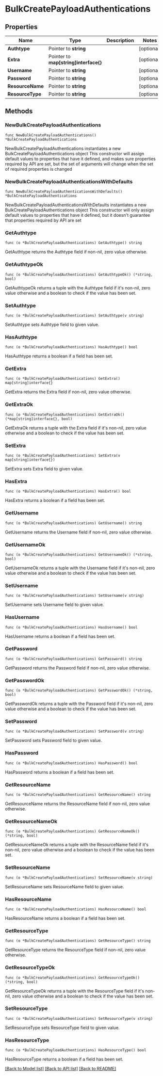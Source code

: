 # BulkCreatePayloadAuthentications

## Properties

Name | Type | Description | Notes
------------ | ------------- | ------------- | -------------
**Authtype** | Pointer to **string** |  | [optional] 
**Extra** | Pointer to **map[string]interface{}** |  | [optional] 
**Username** | Pointer to **string** |  | [optional] 
**Password** | Pointer to **string** |  | [optional] 
**ResourceName** | Pointer to **string** |  | [optional] 
**ResourceType** | Pointer to **string** |  | [optional] 

## Methods

### NewBulkCreatePayloadAuthentications

`func NewBulkCreatePayloadAuthentications() *BulkCreatePayloadAuthentications`

NewBulkCreatePayloadAuthentications instantiates a new BulkCreatePayloadAuthentications object
This constructor will assign default values to properties that have it defined,
and makes sure properties required by API are set, but the set of arguments
will change when the set of required properties is changed

### NewBulkCreatePayloadAuthenticationsWithDefaults

`func NewBulkCreatePayloadAuthenticationsWithDefaults() *BulkCreatePayloadAuthentications`

NewBulkCreatePayloadAuthenticationsWithDefaults instantiates a new BulkCreatePayloadAuthentications object
This constructor will only assign default values to properties that have it defined,
but it doesn't guarantee that properties required by API are set

### GetAuthtype

`func (o *BulkCreatePayloadAuthentications) GetAuthtype() string`

GetAuthtype returns the Authtype field if non-nil, zero value otherwise.

### GetAuthtypeOk

`func (o *BulkCreatePayloadAuthentications) GetAuthtypeOk() (*string, bool)`

GetAuthtypeOk returns a tuple with the Authtype field if it's non-nil, zero value otherwise
and a boolean to check if the value has been set.

### SetAuthtype

`func (o *BulkCreatePayloadAuthentications) SetAuthtype(v string)`

SetAuthtype sets Authtype field to given value.

### HasAuthtype

`func (o *BulkCreatePayloadAuthentications) HasAuthtype() bool`

HasAuthtype returns a boolean if a field has been set.

### GetExtra

`func (o *BulkCreatePayloadAuthentications) GetExtra() map[string]interface{}`

GetExtra returns the Extra field if non-nil, zero value otherwise.

### GetExtraOk

`func (o *BulkCreatePayloadAuthentications) GetExtraOk() (*map[string]interface{}, bool)`

GetExtraOk returns a tuple with the Extra field if it's non-nil, zero value otherwise
and a boolean to check if the value has been set.

### SetExtra

`func (o *BulkCreatePayloadAuthentications) SetExtra(v map[string]interface{})`

SetExtra sets Extra field to given value.

### HasExtra

`func (o *BulkCreatePayloadAuthentications) HasExtra() bool`

HasExtra returns a boolean if a field has been set.

### GetUsername

`func (o *BulkCreatePayloadAuthentications) GetUsername() string`

GetUsername returns the Username field if non-nil, zero value otherwise.

### GetUsernameOk

`func (o *BulkCreatePayloadAuthentications) GetUsernameOk() (*string, bool)`

GetUsernameOk returns a tuple with the Username field if it's non-nil, zero value otherwise
and a boolean to check if the value has been set.

### SetUsername

`func (o *BulkCreatePayloadAuthentications) SetUsername(v string)`

SetUsername sets Username field to given value.

### HasUsername

`func (o *BulkCreatePayloadAuthentications) HasUsername() bool`

HasUsername returns a boolean if a field has been set.

### GetPassword

`func (o *BulkCreatePayloadAuthentications) GetPassword() string`

GetPassword returns the Password field if non-nil, zero value otherwise.

### GetPasswordOk

`func (o *BulkCreatePayloadAuthentications) GetPasswordOk() (*string, bool)`

GetPasswordOk returns a tuple with the Password field if it's non-nil, zero value otherwise
and a boolean to check if the value has been set.

### SetPassword

`func (o *BulkCreatePayloadAuthentications) SetPassword(v string)`

SetPassword sets Password field to given value.

### HasPassword

`func (o *BulkCreatePayloadAuthentications) HasPassword() bool`

HasPassword returns a boolean if a field has been set.

### GetResourceName

`func (o *BulkCreatePayloadAuthentications) GetResourceName() string`

GetResourceName returns the ResourceName field if non-nil, zero value otherwise.

### GetResourceNameOk

`func (o *BulkCreatePayloadAuthentications) GetResourceNameOk() (*string, bool)`

GetResourceNameOk returns a tuple with the ResourceName field if it's non-nil, zero value otherwise
and a boolean to check if the value has been set.

### SetResourceName

`func (o *BulkCreatePayloadAuthentications) SetResourceName(v string)`

SetResourceName sets ResourceName field to given value.

### HasResourceName

`func (o *BulkCreatePayloadAuthentications) HasResourceName() bool`

HasResourceName returns a boolean if a field has been set.

### GetResourceType

`func (o *BulkCreatePayloadAuthentications) GetResourceType() string`

GetResourceType returns the ResourceType field if non-nil, zero value otherwise.

### GetResourceTypeOk

`func (o *BulkCreatePayloadAuthentications) GetResourceTypeOk() (*string, bool)`

GetResourceTypeOk returns a tuple with the ResourceType field if it's non-nil, zero value otherwise
and a boolean to check if the value has been set.

### SetResourceType

`func (o *BulkCreatePayloadAuthentications) SetResourceType(v string)`

SetResourceType sets ResourceType field to given value.

### HasResourceType

`func (o *BulkCreatePayloadAuthentications) HasResourceType() bool`

HasResourceType returns a boolean if a field has been set.


[[Back to Model list]](../README.md#documentation-for-models) [[Back to API list]](../README.md#documentation-for-api-endpoints) [[Back to README]](../README.md)


